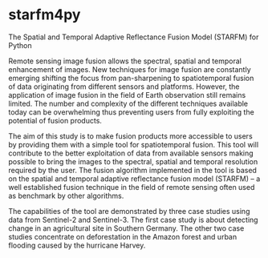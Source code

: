 # starfm4py
The Spatial and Temporal Adaptive Reflectance Fusion Model (STARFM) for Python

Remote sensing image fusion allows the spectral, spatial and temporal enhancement of images. New techniques for image fusion are constantly emerging shifting the focus from pan-sharpening to spatiotemporal fusion of data originating from different sensors and platforms. However, the application of image fusion in the field of Earth observation still remains limited. The number and complexity of the different techniques available today can be overwhelming thus preventing users from fully exploiting the potential of fusion products.

The aim of this study is to make fusion products more accessible to users by providing them with a simple tool for spatiotemporal fusion. This tool will contribute to the better exploitation of data from available sensors making possible to bring the images to the spectral, spatial and temporal resolution required by the user. The fusion algorithm implemented in the tool is based on the spatial and temporal adaptive reflectance fusion model (STARFM) – a well established fusion technique in the field of remote sensing often used as benchmark by other algorithms.

The capabilities of the tool are demonstrated by three case studies using data from Sentinel-2 and Sentinel-3. The first case study is about detecting change in an agricultural site in Southern Germany. The other two case studies concentrate on deforestation in the Amazon forest and urban flooding caused by the hurricane Harvey.
